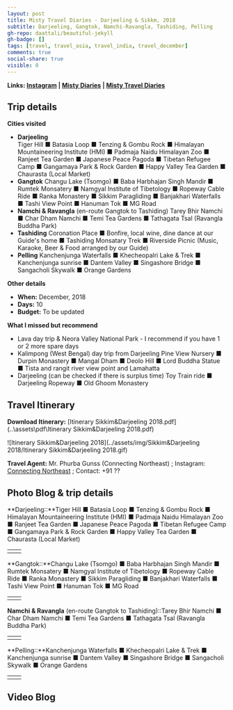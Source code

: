 ```yaml
---
layout: post
title: Misty Travel Diaries - Darjeeling & Sikkm, 2018
subtitle: Darjeeling, Gangtok, Namchi-Ravangla, Tashiding, Pelling 
gh-repo: daattali/beautiful-jekyll
gh-badge: []
tags: [travel, travel_asia, travel_india, travel_december]
comments: true
social-share: true
visible: 0
---
```


<span style="font-weight: 600; font-size: 14px">**Links:** [**Instagram**](https://www.instagram.com/mistytraveldiaries/) | [**Misty Diaries**](https://tarunpreetkaur.com/) | [**Misty Travel Diaries**](https://tarunpreetkaur.com/Misty-Travel-Diaries.html)</span>



## Trip details

**Cities visited**

* **Darjeeling**<br />
Tiger Hill **■** Batasia Loop **■** Tenzing & Gombu Rock **■** Himalayan Mountaineering Institute (HMI)  **■** Padmaja Naidu Himalayan Zoo **■** Ranjeet Tea Garden **■** Japanese Peace Pagoda **■** Tibetan Refugee Camp  **■** Gangamaya Park & Rock Garden **■** Happy Valley Tea Garden  **■**  Chaurasta (Local Market)
* **Gangtok** 
  Changu Lake (Tsomgo) **■** Baba Harbhajan Singh Mandir **■** Rumtek Monsatery **■** Namgyal Institute of Tibetology  **■** Ropeway Cable Ride **■** Ranka Monastery **■** Sikkim Paragliding **■** Banjakhari Waterfalls **■** Tashi View Point **■** Hanuman Tok **■** MG Road
* **Namchi & Ravangla** (en-route Gangtok to Tashiding)
  Tarey Bhir Namchi **■** Char Dham Namchi **■**  Temi Tea Gardens **■** Tathagata Tsal (Ravangla Buddha Park)
* **Tashiding**
  Coronation Place **■** Bonfire, local wine, dine dance at our Guide's home **■** Tashiding Monsatary Trek **■** Riverside Picnic (Music, Karaoke, Beer & Food arranged by our Guide)
* **Pelling**
  Kanchenjunga Waterfalls **■** Khecheopalri Lake & Trek **■** Kanchenjunga sunrise **■** Dantem Valley **■** Singashore Bridge **■** Sangacholi Skywalk **■** Orange Gardens

**Other details**

* **When:** December, 2018
* **Days:** 10
* **Budget:** To be updated

**What I missed but recommend**

* Lava day trip & Neora Valley National Park - I recommend if you have 1 or 2 more spare days
* Kalimpong (West Bengal) day trip from Darjeeling
  Pine View Nursery **■** Durpin Monastery **■** Mangal Dham **■** Deolo Hill **■** Lord Buddha Statue **■** Tista and rangit river view point and Lamahatta 
* Darjeeling (can be checked if there is surplus time)
  Toy Train ride  **■**  Darjeeling Ropeway **■**  Old Ghoom Monastery

## Travel Itinerary

**Download Itinerary:**    [Itinerary Sikkim&Darjeeling 2018.pdf](..\assets\pdf\Itinerary Sikkim&Darjeeling 2018.pdf) 

![Itinerary Sikkim&Darjeeling 2018](../assets/img/Sikkim&Darjeeling 2018/Itinerary Sikkim&Darjeeling 2018.gif)

**Travel Agent:** Mr. Phurba Gunss (Connecting Northeast) ; Instagram: [Connecting Northeast](https://www.instagram.com/connectingnortheast/) ; Contact: +91 ??

## Photo Blog & trip details

**Darjeeling::**Tiger Hill **■** Batasia Loop **■** Tenzing & Gombu Rock **■** Himalayan Mountaineering Institute (HMI)  **■** Padmaja Naidu Himalayan Zoo **■** Ranjeet Tea Garden **■** Japanese Peace Pagoda **■** Tibetan Refugee Camp  **■** Gangamaya Park & Rock Garden **■** Happy Valley Tea Garden  **■**  Chaurasta (Local Market) 

|      |      |
| :--- | ---- |
|      |      |

**Gangtok::**Changu Lake (Tsomgo) **■** Baba Harbhajan Singh Mandir **■** Rumtek Monsatery **■** Namgyal Institute of Tibetology  **■** Ropeway Cable Ride **■** Ranka Monastery **■** Sikkim Paragliding **■** Banjakhari Waterfalls **■** Tashi View Point **■** Hanuman Tok **■** MG Road 

|      |      |
| :--- | ---- |
|      |      |

**Namchi & Ravangla** (en-route Gangtok to Tashiding)::Tarey Bhir Namchi **■** Char Dham Namchi **■**  Temi Tea Gardens **■** Tathagata Tsal (Ravangla Buddha Park)

|      |      |
| :--- | ---- |
|      |      |

**Pelling::**Kanchenjunga Waterfalls **■** Khecheopalri Lake & Trek **■** Kanchenjunga sunrise **■** Dantem Valley **■** Singashore Bridge **■** Sangacholi Skywalk **■** Orange Gardens

|      |      |
| :--- | ---- |
|      |      |





## Video Blog








